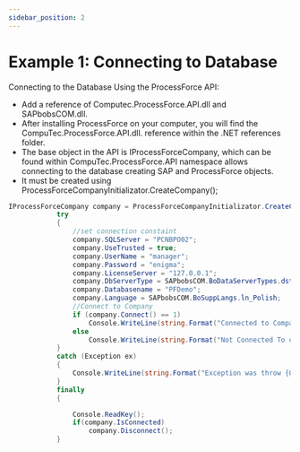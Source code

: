 ```yaml
---
sidebar_position: 2
---
```


# Example 1: Connecting to Database

Connecting to the Database Using the ProcessForce API:

- Add a reference of Computec.ProcessForce.API.dll and SAPbobsCOM.dll.
- After installing ProcessForce on your computer, you will find the CompuTec.ProcessForce.API.dll. reference within the .NET references folder.
- The base object in the API is IProcessForceCompany, which can be found within CompuTec.ProcessForce.API namespace allows connecting to the database creating SAP and ProcessForce objects.
- It must be created using ProcessForceCompanyInitializator.CreateCompany();

```csharp
IProcessForceCompany company = ProcessForceCompanyInitializator.CreateCompany();
            try
            {
                //set connection constaint
                company.SQLServer = "PCNBPO02";
                company.UseTrusted = true;
                company.UserName = "manager";
                company.Password = "enigma";
                company.LicenseServer = "127.0.0.1";
                company.DbServerType = SAPbobsCOM.BoDataServerTypes.dst_MSSQL2008;
                company.Databasename = "PFDemo";
                company.Language = SAPbobsCOM.BoSuppLangs.ln_Polish; 
                //Connect to Company
                if (company.Connect() == 1) 
                    Console.WriteLine(string.Format("Connected to Company {0}", company.SapCompany.CompanyName)); 
                else
                    Console.WriteLine(string.Format("Not Connected To compmany Error:{0}", company.getLastErrorDescription()));
            }
            catch (Exception ex)
            {
                Console.WriteLine(string.Format("Exception was throw {0}", ex.Message ));
            }
            finally
            {

                Console.ReadKey();
                if(company.IsConnected)
                    company.Disconnect();
            } 
```
